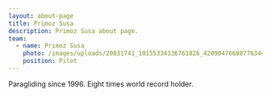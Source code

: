 ```yaml
---
layout: about-page
title: Primoz Susa
description: Primoz Susa about page.
team:
  - name: Primoz Susa
    photo: /images/uploads/20031741_10155334336761826_4209047668877634413_n.jpg
    position: Pilot
---
```

Paragliding since 1996. Eight times world record holder.
